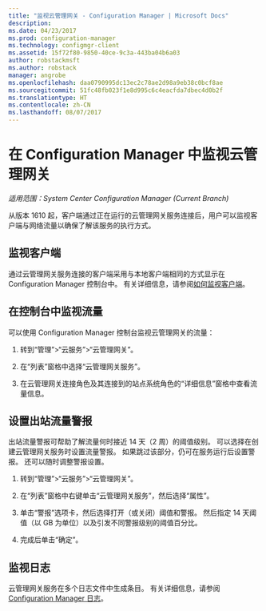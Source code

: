 ```yaml
---
title: "监视云管理网关 - Configuration Manager | Microsoft Docs"
description: 
ms.date: 04/23/2017
ms.prod: configuration-manager
ms.technology: configmgr-client
ms.assetid: 15f72f80-9850-40ce-9c3a-443ba04b6a03
author: robstackmsft
ms.author: robstack
manager: angrobe
ms.openlocfilehash: daa0790995dc13ec2c78ae2d98a9eb38c0bcf8ae
ms.sourcegitcommit: 51fc48fb023f1e8d995c6c4eacfda7dbec4d0b2f
ms.translationtype: HT
ms.contentlocale: zh-CN
ms.lasthandoff: 08/07/2017
---
```

# <a name="monitor-cloud-management-gateway-in-configuration-manager"></a>在 Configuration Manager 中监视云管理网关

*适用范围：System Center Configuration Manager (Current Branch)*

从版本 1610 起，客户端通过正在运行的云管理网关服务连接后，用户可以监视客户端与网络流量以确保了解该服务的执行方式。

## <a name="monitor-clients"></a>监视客户端

通过云管理网关服务连接的客户端采用与本地客户端相同的方式显示在 Configuration Manager 控制台中。 有关详细信息，请参阅[如何监视客户端](monitor-clients.md)。

## <a name="monitor-traffic-in-the-console"></a>在控制台中监视流量

可以使用 Configuration Manager 控制台监视云管理网关的流量：

1. 转到“管理”>“云服务”>“云管理网关”。

2. 在“列表”窗格中选择“云管理网关服务”。

3. 在云管理网关连接角色及其连接到的站点系统角色的“详细信息”窗格中查看流量信息。

## <a name="set-up-outbound-traffic-alerts"></a>设置出站流量警报

出站流量警报可帮助了解流量何时接近 14 天（2 周）的阈值级别。 可以选择在创建云管理网关服务时设置流量警报。 如果跳过该部分，仍可在服务运行后设置警报。 还可以随时调整警报设置。

1. 转到“管理”>“云服务”>“云管理网关”。

2. 在“列表”窗格中右键单击“云管理网关服务”，然后选择“属性”。

3. 单击“警报”选项卡，然后选择打开（或关闭）阈值和警报。 然后指定 14 天阈值（以 GB 为单位）以及引发不同警报级别的阈值百分比。

4. 完成后单击“确定”。

## <a name="monitor-logs"></a>监视日志

云管理网关服务在多个日志文件中生成条目。 有关详细信息，请参阅 [Configuration Manager 日志](/sccm/core/plan-design/hierarchy/log-files)。

